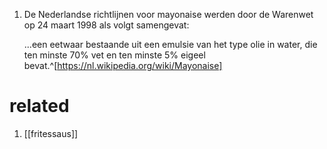 1. De Nederlandse richtlijnen voor mayonaise werden door de Warenwet op 24 maart 1998 als volgt samengevat:
   
   ...een eetwaar bestaande uit een emulsie van het type olie in water, die ten minste 70% vet en ten minste 5% eigeel bevat.^[https://nl.wikipedia.org/wiki/Mayonaise]

# related
1. [[fritessaus]]